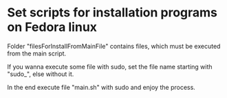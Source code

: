 # Set scripts for installation programs on Fedora linux

Folder "filesForInstallFromMainFile" contains files, which must be executed from the main script.

If you wanna execute some file with sudo, set the file name starting with "sudo_", else without it.

In the end execute file "main\.sh" with sudo and enjoy the process.
